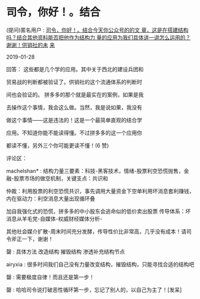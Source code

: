 # 司令，你好！。结合

(提问)匿名用户 : [司令，你好！。结合今天你公众号的的文 章，这是在搭建结构吗？结合其他资料能否把他作为结构力 量的应用为我们具体讲一讲怎么运用的？谢谢！](https://mp.weixin.qq.com/s/XdnirtSbHeKIUjEeXf306Q)[供销社的未](https://mp.weixin.qq.com/s/XdnirtSbHeKIUjEeXf306Q) [](https://mp.weixin.qq.com/s/XdnirtSbHeKIUjEeXf306Q) [来](https://mp.weixin.qq.com/s/XdnirtSbHeKIUjEeXf306Q)

2019-01-28

回答： 这些都是几个学的应用。其中关于西北的建设兵团和

贸易战的判断都被验证了。供销社的这个流通体系的判断时

间也会验证的。 拼多多的那个就是最实在的案例，如果是我

去操作这个事情，我会这么做。当然，我是说如果，我没有

做这个事情——这是违法的！这是一个最简单直观的结合学

应用。不知道你能不能读得懂。不过拼多多的这一个应用你

都读不懂，另外三个你可能更读不懂！(6 赞)

评论区：

machelshan* : 结构力量三要素：科技-黑客技术，情绪-股票利空恐慌抛售，金融-股票市场的做空机制，关键支点：共识和

仲裁：利用股票的利空恐慌共识，事先调用大量资金下空单利用坏消息套利赚钱，内在驱动力：利空消息大量出现循环叠

加自我强化式的恐慌，拼多多的中小股东会逃命似的低价卖出股票 传导体系：坏消息从羊毛党-自媒体-权威财经媒体分析-

其他社会媒介扩散-周末时间充分发酵，传导性价比非常高，几乎没有成本！请司令斧正一下，谢谢！

罄 : 具体方法 改造结构 摧毁结构 渗透补充结构节点

airyxia : 很多时间我们自己没有力量改变结构，摧毁结构，只能寻找合适的结构吧

罄 : 需要极度自律！而且还是第一步！

罄 : 哈哈司令说打破恶性循环第一步，忘记了别人的，以自己为主了！[发呆]